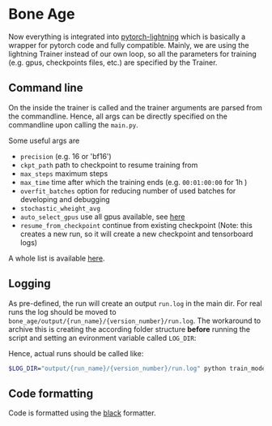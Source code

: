 # Bone Age

Now everything is integrated into [pytorch-lightning](https://pytorch-lightning.readthedocs.io/en/latest/) which is basically a wrapper for pytorch code and fully compatible. 
Mainly, we are using the lightning Trainer instead of our own loop, so all the parameters for training (e.g. gpus, checkpoints files, etc.) are specified by the Trainer.

## Command line
On the inside the trainer is called and the trainer arguments are parsed from the commandline. 
Hence, all args can be directly specified on the commandline upon calling the `main.py`. 

Some useful args are
  * `precision` (e.g. 16 or 'bf16')
  * `ckpt_path` path to checkpoint to resume training from
  * `max_steps` maximum steps
  * `max_time` time after which the training ends (e.g. `00:01:00:00` for 1h )
  * `overfit_batches` option for reducing number of used batches for developing and debugging
  * `stochastic_wheight_avg`
  * `auto_select_gpus` use all gpus available, see [here](https://pytorch-lightning.readthedocs.io/en/latest/common/trainer.html#pytorch_lightning.trainer.Trainer.params.auto_select_gpus)
  * `resume_from_checkpoint` continue from existing checkpoint (Note: this creates a new run, so it will create a new checkpoint and tensorboard logs)

A whole list is available [here](https://pytorch-lightning.readthedocs.io/en/latest/common/trainer.html#trainer-class-api).

## Logging
As pre-defined, the run will create an output `run.log` in the main dir.
For real runs the log should be moved to `bone_age/output/{run_name}/{version_number}/run.log`.
The workaround to archive this is creating the according folder structure **before** running the script and setting an evironment variable called `LOG_DIR`:

Hence, actual runs should be called like: 
``` bash
$LOG_DIR="output/{run_name}/{version_number}/run.log" python train_model.py --model dbam-inceptionv3 --gpus 1 ...
```


## Code formatting
Code is formatted using the [black](https://black.readthedocs.io/en/stable/) formatter.
